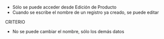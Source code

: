 - Sólo se puede acceder desde Edición de Producto
- Cuando se escribe el nombre de un registro ya creado, se puede editar

CRITERIO
- No se puede cambiar el nombre, sólo los demás datos
